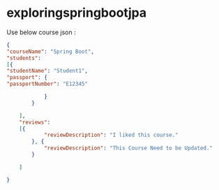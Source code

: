 # exploringspringbootjpa

Use below course json :
```json
{
"courseName": "Spring Boot",
"students":
[{
"studentName": "Student1",
"passport": {
"passportNumber": "E12345"

            }
        }

    ],
    "reviews":
    [{
            "reviewDescription": "I liked this course."
        }, {
            "reviewDescription": "This Course Need to be Updated."
        }

    ]

}

```